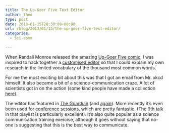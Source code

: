 ```yaml
---
title: The Up-Goer Five Text Editor
author: theo
type: post
date: 2013-01-15T20:30:09+00:00
url: /blog/2013/01/15/the-up-goer-five-text-editor/
categories:
  - Sci-comm

---
```

When Randall Monroe released the amazing [Up-Goer Five comic][1], I was inspired to hack together a [customised editor][2] so that I could explain my own research in the limited vocabulary of the thousand most common words.

For me the most exciting bit about this was that I got an email from Mr. xkcd himself. It also became a bit of a science-communication craze. A lot of scientists got in on the action (some kind people have made a collection [here][3]).

The editor has featured in [The Guardian][4] (and [again][5]). More recently it&#8217;s even been used for [conference sessions][6], which are pretty fantastic. (The [9th talk][7] in that playlist is particularly excellent). It&#8217;s also quite popular as a science communication training exercise, although it goes without saying that no-one is suggesting that this is the best way to communicate.

 [1]: https://www.google.co.uk/url?sa=t&rct=j&q=&esrc=s&source=web&cd=5&ved=0ahUKEwiL_IDW7YzYAhWpDsAKHUphCa4QFgg_MAQ&url=https%3A%2F%2Fxkcd.com%2F1133%2F&usg=AOvVaw34iEgfQhC5LA5KI54OHFCk
 [2]: http://splasho.com/upgoer5/
 [3]: http://tenhundredwordsofscience.tumblr.com/
 [4]: https://www.theguardian.com/technology/shortcuts/2013/jan/22/up-goer-five-thing-on-computer
 [5]: https://www.theguardian.com/science/life-and-physics/2013/jan/19/upgoerfive-particlephysics
 [6]: https://www.youtube.com/watch?v=eqOK8SOhSTc&index=2&list=PLxxOU26Ed0qfQYwboB9WpaXpxZdZMG2ae
 [7]: https://www.youtube.com/watch?v=D7BtHOGEXhc&index=9&list=PLxxOU26Ed0qfQYwboB9WpaXpxZdZMG2ae